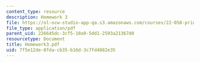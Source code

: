 ```yaml
---
content_type: resource
description: Homework 3
file: https://ol-ocw-studio-app-qa.s3.amazonaws.com/courses/22-058-principles-of-medical-imaging-fall-2002/7f5e12de8fdacb35b16d3c7fd4082e35_Homework3.pdf
file_type: application/pdf
parent_uid: 226645dc-3cf5-10a9-5dd1-2593a21367d0
resourcetype: Document
title: Homework3.pdf
uid: 7f5e12de-8fda-cb35-b16d-3c7fd4082e35
---
```

